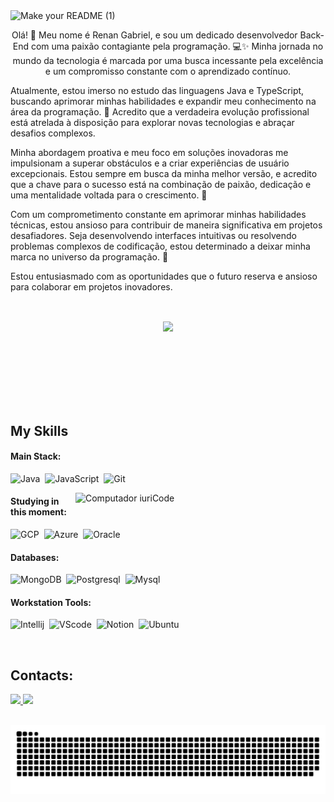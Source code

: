 
<img width="1834" alt="Make your README (1)" src="https://github.com/OnlyDemon/OnlyDemon/assets/86238041/c3ce3b4c-c367-405a-9b7f-647fd8449959">


<p align="center">Olá! 👋 Meu nome é Renan Gabriel, e sou um dedicado desenvolvedor Back-End com uma paixão contagiante pela programação. 💻✨ Minha jornada no mundo da tecnologia é marcada por uma busca incessante pela excelência e um compromisso constante com o aprendizado contínuo.

Atualmente, estou imerso no estudo das linguagens Java e TypeScript, buscando aprimorar minhas habilidades e expandir meu conhecimento na área da programação. 🚀 Acredito que a verdadeira evolução profissional está atrelada à disposição para explorar novas tecnologias e abraçar desafios complexos.

Minha abordagem proativa e meu foco em soluções inovadoras me impulsionam a superar obstáculos e a criar experiências de usuário excepcionais. Estou sempre em busca da minha melhor versão, e acredito que a chave para o sucesso está na combinação de paixão, dedicação e uma mentalidade voltada para o crescimento. 🌱

Com um comprometimento constante em aprimorar minhas habilidades técnicas, estou ansioso para contribuir de maneira significativa em projetos desafiadores. Seja desenvolvendo interfaces intuitivas ou resolvendo problemas complexos de codificação, estou determinado a deixar minha marca no universo da programação. 💪

Estou entusiasmado com as oportunidades que o futuro reserva e ansioso para colaborar em projetos inovadores.</p>&nbsp;

<div  align="center" style="margin-bottom:100px">
<img width=55% align="center"  src="https://github-readme-streak-stats.herokuapp.com?user=RenanGabrieel&theme=whatsapp-dark" />
 </div>
 
 &nbsp;
 &nbsp;



## My Skills

#### Main Stack:


![Java](https://img.shields.io/badge/Java-ED8B00?style=for-the-badge&logo=openjdk&logoColor=white)&nbsp;
![JavaScript](https://img.shields.io/badge/JavaScript-323330?style=for-the-badge&logo=javascript&logoColor=F7DF1E)&nbsp;
![Git](https://img.shields.io/badge/GIT-E44C30?style=for-the-badge&logo=git&logoColor=white)&nbsp;



<img src="https://raw.githubusercontent.com/MicaelliMedeiros/micaellimedeiros/master/image/computer-illustration.png" min-width="400px" max-width="400px" width="400px" align="right" alt="Computador iuriCode">

#### Studying in this moment:

![GCP](https://img.shields.io/badge/Google_Cloud-4285F4?style=for-the-badge&logo=google-cloud&logoColor=white)&nbsp;
![Azure](https://img.shields.io/badge/microsoft%20azure-0089D6?style=for-the-badge&logo=microsoft-azure&logoColor=white)&nbsp;
![Oracle](https://img.shields.io/badge/Oracle-F80000?style=for-the-badge&logo=oracle&logoColor=black)&nbsp;


#### Databases:

![MongoDB](https://img.shields.io/badge/MongoDB-4EA94B?style=for-the-badge&logo=mongodb&logoColor=white)&nbsp;
![Postgresql](https://img.shields.io/badge/PostgreSQL-316192?style=for-the-badge&logo=postgresql&logoColor=white)&nbsp;
![Mysql](https://img.shields.io/badge/Mysql-316192?style=for-the-badge&logo=postgresql&logoColor=white)&nbsp;

#### Workstation Tools:

![Intellij](https://img.shields.io/badge/IntelliJ_IDEA-000000.svg?style=for-the-badge&logo=intellij-idea&logoColor=white)&nbsp;
![VScode](https://img.shields.io/badge/Visual_Studio_Code-0078D4?style=for-the-badge&logo=visual%20studio%20code&logoColor=white)&nbsp;
![Notion](https://img.shields.io/badge/Notion-000000?style=for-the-badge&logo=notion&logoColor=white)&nbsp;
![Ubuntu](https://img.shields.io/badge/Ubuntu-E95420?style=for-the-badge&logo=ubuntu&logoColor=white)&nbsp;


&nbsp;
&nbsp;

## Contacts:

<div> 
<a href="https://www.instagram.com/" target="_blank"><img src="https://img.shields.io/badge/-Instagram-%23E4405F?style=for-the-badge&logo=instagram&logoColor=white">
</a>
<a href="https://www.linkedin.com/in//" target="_blank"><img src="https://img.shields.io/badge/-LinkedIn-%230077B5?style=for-the-badge&logo=linkedin&logoColor=white"  target="_blank"></a> 
</div>&nbsp;&nbsp;
 

![Snake animation](https://github.com/OnlyDemon/OnlyDemon/blob/output/github-contribution-grid-snake.svg)
